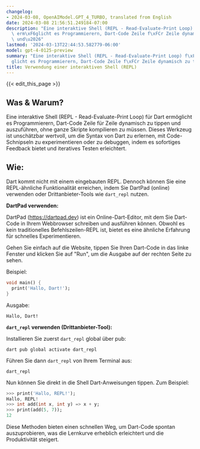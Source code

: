 ```yaml
---
changelog:
- 2024-03-08, OpenAIModel.GPT_4_TURBO, translated from English
date: 2024-03-08 21:56:51.249184-07:00
description: "Eine interaktive Shell (REPL - Read-Evaluate-Print Loop) f\xFCr Dart\
  \ erm\xF6glicht es Programmierern, Dart-Code Zeile f\xFCr Zeile dynamisch zu tippen\
  \ und\u2026"
lastmod: '2024-03-13T22:44:53.582779-06:00'
model: gpt-4-0125-preview
summary: "Eine interaktive Shell (REPL - Read-Evaluate-Print Loop) f\xFCr Dart erm\xF6\
  glicht es Programmierern, Dart-Code Zeile f\xFCr Zeile dynamisch zu tippen und\u2026"
title: Verwendung einer interaktiven Shell (REPL)
---
```


{{< edit_this_page >}}

## Was & Warum?

Eine interaktive Shell (REPL - Read-Evaluate-Print Loop) für Dart ermöglicht es Programmierern, Dart-Code Zeile für Zeile dynamisch zu tippen und auszuführen, ohne ganze Skripte kompilieren zu müssen. Dieses Werkzeug ist unschätzbar wertvoll, um die Syntax von Dart zu erlernen, mit Code-Schnipseln zu experimentieren oder zu debuggen, indem es sofortiges Feedback bietet und iteratives Testen erleichtert.

## Wie:

Dart kommt nicht mit einem eingebauten REPL. Dennoch können Sie eine REPL-ähnliche Funktionalität erreichen, indem Sie DartPad (online) verwenden oder Drittanbieter-Tools wie `dart_repl` nutzen.

**DartPad verwenden:**

DartPad (https://dartpad.dev) ist ein Online-Dart-Editor, mit dem Sie Dart-Code in Ihrem Webbrowser schreiben und ausführen können. Obwohl es kein traditionelles Befehlszeilen-REPL ist, bietet es eine ähnliche Erfahrung für schnelles Experimentieren.

Gehen Sie einfach auf die Website, tippen Sie Ihren Dart-Code in das linke Fenster und klicken Sie auf "Run", um die Ausgabe auf der rechten Seite zu sehen.

Beispiel:
```dart
void main() {
  print('Hallo, Dart!');
}
```
Ausgabe:
```
Hallo, Dart!
```

**`dart_repl` verwenden (Drittanbieter-Tool):**

Installieren Sie zuerst `dart_repl` global über pub:

```shell
dart pub global activate dart_repl
```

Führen Sie dann `dart_repl` von Ihrem Terminal aus:

```shell
dart_repl
```

Nun können Sie direkt in die Shell Dart-Anweisungen tippen. Zum Beispiel:

```dart
>>> print('Hallo, REPL!');
Hallo, REPL!
>>> int add(int x, int y) => x + y;
>>> print(add(5, 7));
12
```

Diese Methoden bieten einen schnellen Weg, um Dart-Code spontan auszuprobieren, was die Lernkurve erheblich erleichtert und die Produktivität steigert.
